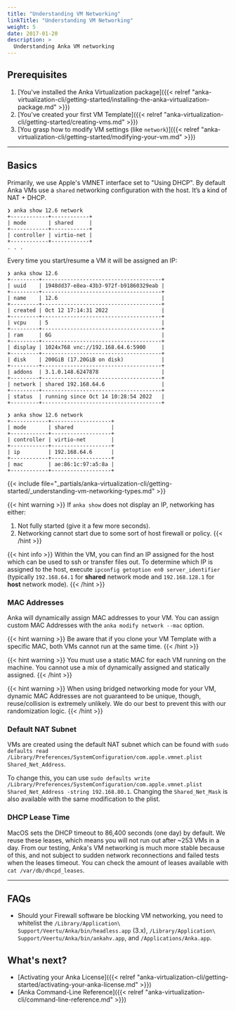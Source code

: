 ```yaml
---
title: "Understanding VM Networking"
linkTitle: "Understanding VM Networking"
weight: 5
date: 2017-01-20
description: >
  Understanding Anka VM networking
---
```


## Prerequisites

1. [You've installed the Anka Virtualization package]({{< relref "anka-virtualization-cli/getting-started/installing-the-anka-virtualization-package.md" >}})
2. [You've created your first VM Template]({{< relref "anka-virtualization-cli/getting-started/creating-vms.md" >}})
3. [You grasp how to modify VM settings (like `network`)]({{< relref "anka-virtualization-cli/getting-started/modifying-your-vm.md" >}})

---

## Basics

Primarily, we use Apple's VMNET interface set to "Using DHCP". By default Anka VMs use a `shared` networking configuration with the host. It’s a kind of NAT + DHCP.

```shell
❯ anka show 12.6 network
+------------+------------+
| mode       | shared     |
+------------+------------+
| controller | virtio-net |
+------------+------------+
. . .
```

Every time you start/resume a VM it will be assigned an IP:

```shell
❯ anka show 12.6
+---------+--------------------------------------+
| uuid    | 1948dd37-e8ea-43b3-972f-b91860329eab |
+---------+--------------------------------------+
| name    | 12.6                                 |
+---------+--------------------------------------+
| created | Oct 12 17:14:31 2022                 |
+---------+--------------------------------------+
| vcpu    | 5                                    |
+---------+--------------------------------------+
| ram     | 6G                                   |
+---------+--------------------------------------+
| display | 1024x768 vnc://192.168.64.6:5900     |
+---------+--------------------------------------+
| disk    | 200GiB (17.20GiB on disk)            |
+---------+--------------------------------------+
| addons  | 3.1.0.148.6247878                    |
+---------+--------------------------------------+
| network | shared 192.168.64.6                  |
+---------+--------------------------------------+
| status  | running since Oct 14 10:28:54 2022   |
+---------+--------------------------------------+

❯ anka show 12.6 network
+------------+-------------------+
| mode       | shared            |
+------------+-------------------+
| controller | virtio-net        |
+------------+-------------------+
| ip         | 192.168.64.6      |
+------------+-------------------+
| mac        | ae:86:1c:97:a5:8a |
+------------+-------------------+
```

{{< include file="_partials/anka-virtualization-cli/getting-started/_understanding-vm-networking-types.md" >}}

{{< hint warning >}}
If `anka show` does not display an IP, networking has either:
1. Not fully started (give it a few more seconds).
2. Networking cannot start due to some sort of host firewall or policy.
{{< /hint >}}

{{< hint info >}}
Within the VM, you can find an IP assigned for the host which can be used to ssh or transfer files out. To determine which IP is assigned to the host, execute `ipconfig getoption en0 server_identifier` (typically `192.168.64.1` for **shared** network mode and `192.168.128.1` for **host** network mode).
{{< /hint >}}

### MAC Addresses

Anka will dynamically assign MAC addresses to your VM. You can assign custom MAC Addresses with the `anka modify network --mac` option.

{{< hint warning >}}
Be aware that if you clone your VM Template with a specific MAC, both VMs cannot run at the same time.
{{< /hint >}}

{{< hint warning >}}
You must use a static MAC for each VM running on the machine. You cannot use a mix of dynamically assigned and statically assigned.
{{< /hint >}}


{{< hint warning >}}
When using bridged networking mode for your VM, dynamic MAC Addresses are not guaranteed to be unique, though, reuse/collision is extremely unlikely. We do our best to prevent this with our randomization logic.
{{< /hint >}}

### Default NAT Subnet

VMs are created using the default NAT subnet which can be found with `sudo defaults read /Library/Preferences/SystemConfiguration/com.apple.vmnet.plist Shared_Net_Address`.

To change this, you can use `sudo defaults write /Library/Preferences/SystemConfiguration/com.apple.vmnet.plist Shared_Net_Address -string 192.168.80.1`. Changing the `Shared_Net_Mask` is also available with the same modification to the plist.

### DHCP Lease Time

MacOS sets the DHCP timeout to 86,400 seconds (one day) by default. We reuse these leases, which means you will not run out after ~253 VMs in a day. From our testing, Anka's VM networking is much more stable because of this, and not subject to sudden network reconnections and failed tests when the leases timeout. You can check the amount of leases available with `cat /var/db/dhcpd_leases`.

<!-- In order to change this default TTL, you can use `sudo defaults write /Library/Preferences/SystemConfiguration/com.apple.InternetSharing.default.plist bootpd -dict DHCPLeaseTimeSecs -int 1200` (1200 = 20 minutes). -->

---

## FAQs

- Should your Firewall software be blocking VM networking, you need to whitelist the `/Library/Application\ Support/Veertu/Anka/bin/headless.app` (3.x), `/Library/Application\ Support/Veertu/Anka/bin/ankahv.app`, and `/Applications/Anka.app`.

## What's next?

- [Activating your Anka License]({{< relref "anka-virtualization-cli/getting-started/activating-your-anka-license.md" >}})
- [Anka Command-Line Reference]({{< relref "anka-virtualization-cli/command-line-reference.md" >}})
